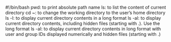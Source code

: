 #!/bin/bash
pwd: to print absolute path name
ls: to list the content of current directory
cd ~: to change the working directory to the user’s home directory
ls -l: to display current directory contents in a long format
ls -al: to display current directory contents, including hidden files (starting with .). Use the long format
ls -al: to display current directory contents in long format with user and group IDs displayed numerically and hidden files (starting with .)
